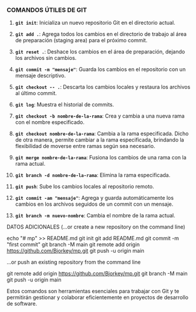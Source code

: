 ### COMANDOS ÚTILES DE GIT

1. **`git init`**: Inicializa un nuevo repositorio Git en el directorio actual.

2. **`git add .`**: Agrega todos los cambios en el directorio de trabajo al área de preparación (staging area) para el próximo commit.

3. **`git reset .`**: Deshace los cambios en el área de preparación, dejando los archivos sin cambios.

4. **`git commit -m "mensaje"`**: Guarda los cambios en el repositorio con un mensaje descriptivo.

5. **`git checkout -- .`**: Descarta los cambios locales y restaura los archivos al último commit.

6. **`git log`**: Muestra el historial de commits.

7. **`git checkout -b nombre-de-la-rama`**: Crea y cambia a una nueva rama con el nombre especificado.

8. **`git checkout nombre-de-la-rama`**: Cambia a la rama especificada. Dicho de otra manera, permite cambiar a la rama especificada, brindando la flexibilidad de moverse entre ramas según sea necesario.

9. **`git merge nombre-de-la-rama`**: Fusiona los cambios de una rama con la rama actual.

10. **`git branch -d nombre-de-la-rama`**: Elimina la rama especificada.

11. **`git push`**: Sube los cambios locales al repositorio remoto.

12. **`git commit -am "mensaje"`**: Agrega y guarda automáticamente los cambios en los archivos seguidos de un commit con un mensaje.

13. **`git branch -m nuevo-nombre`**: Cambia el nombre de la rama actual.

DATOS ADICIONALES (…or create a new repository on the command line)

echo "# mp" >> README.md
  git init
  git add README.md
  git commit -m "first commit"
  git branch -M main
  git remote add origin https://github.com/Bjorkey/mp.git
  git push -u origin main


  …or push an existing repository from the command line
  
git remote add origin https://github.com/Bjorkey/mp.git
  git branch -M main
  git push -u origin main

Estos comandos son herramientas esenciales para trabajar con Git y te permitirán gestionar y colaborar eficientemente en proyectos de desarrollo de software.

